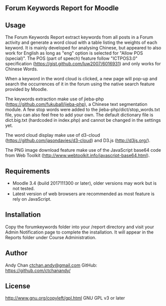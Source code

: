 ## Forum Keywords Report for Moodle

## Usage

The Forum Keywords Report extract keywords from all posts in a Forum activity and generate a word cloud with a table listing the weights of each keyword. It is mainly developed for analysing Chinese, but appeared to also work for English as long as "eng" option is selected for "Allow POS (special)". The POS (part of speech) feature follow "ICTPOS3.0" specification (https://gist.github.com/luw2007/6016931) and only works for Chinese Words.

When a keyword in the word cloud is clicked, a new page will pop-up and search the occurrences of it in the forum using the native search feature provided by Moodle.

The keywords extraction make use of jieba-php (https://github.com/fukuball/jieba-php), a Chinese text segmentation module. A few stop words were added to the jieba-php/dict/stop_words.txt file, you can also feel free to add your own. The default dictionary file is dict.big.txt (hardcoded in index.php) and cannot be changed in the settings yet.

The word cloud display make use of d3-cloud (https://github.com/jasondavies/d3-cloud) and D3.js (http://d3js.org/).

The PNG image download feature make use of the JavaScript base64 code from Web Toolkit (http://www.webtoolkit.info/javascript-base64.html).

## Requirements

- Moodle 3.4 (build 2017111300 or later), older versions may work but is not tested.
- Latest version of web browsers are recommended as most feature is rely on JavaScript.

## Installation

Copy the forumkeywords folder into your /report directory and visit your Admin Notification page to complete the installation. It will appear in the Reports folder under Course Administration.

## Author

Andy Chan <ctchan.andy@gmail.com>
GitHub: https://github.com/ctchanandy/

## License

http://www.gnu.org/copyleft/gpl.html GNU GPL v3 or later
